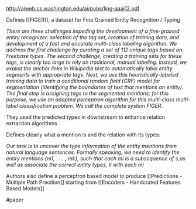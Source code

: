 http://aiweb.cs.washington.edu/ai/pubs/ling-aaai12.pdf

Defines [[FIGER]], a dataset for Fine Grained Entity Recognition / Typing 

*There are three challenges impeding the development of a fine-grained entity recognizer: selection of the tag set, creation of training data, and development of a fast and accurate multi-class labeling algorithm. We address the first challenge by curating a set of 112 unique tags based on Freebase types. The second challenge, creating a training sets for these tags, is clearly too large to rely on traditional, manual labeling. Instead, we exploit the anchor links in Wikipedia text to automatically label entity segments with appropriate tags. Next, we use this heuristically-labeled training data to train a conditional random field (CRF) model for segmentation (identifying the boundaries of text that mentions an entity). The final step is assigning tags to the segmented mentions; for this purpose, we use an adapted perceptron algorithm for this multi-class multi-label classification problem. We call the complete system FIGER.*

They used the predicted types in downstream to enhance relation extraction algorithms

Defines clearly what a mention is and the relation with its types: 

*Our task is to uncover the type information of the entity mentions from natural language sentences. Formally speaking, we need to identify the entity mentions {m1, . . . , mk}, such that each mi is a subsequence of s,as well as associate the correct entity types, ti with each mi*

Authors also define a perceptron based model to produce [[Predictions - Multiple Path Precition]] starting from [[Encoders - Handcrated Features  Based Models]]

#paper 